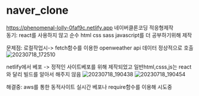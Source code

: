 ﻿# naver_clone
https://phenomenal-lolly-0faf9c.netlify.app
네이버클론코딩 적응형제작 <br>
동기: react를 사용하지 않고 순수 html css sass javascript를 더 공부하기위해 제작


문제점: 
로컬작업시-> fetch함수를 이용한 openweather api 데이터 정상적으로 호출
![20230718_172510](https://github.com/monty420420/naver_clone/assets/72345833/31e0e50d-c684-4f57-a699-796d3b2d90dd)

netlify에서 베포 -> 정적인 사이트베포를 위해 제작되었고 일반html,csss,js는 react와 달리 빌드를 알아서 해주지 않음
![20230718_190438](https://github.com/monty420420/naver_clone/assets/72345833/e1e2f571-cc78-48dd-8d29-951a6de6c84b)
![20230718_190454](https://github.com/monty420420/naver_clone/assets/72345833/ab49fce5-e7f8-4b1e-85fb-983e3c2ae0d9)

해결중:
aws를 통한 동적사이트 실시간 베포나 require함수를 이용해 시도중
